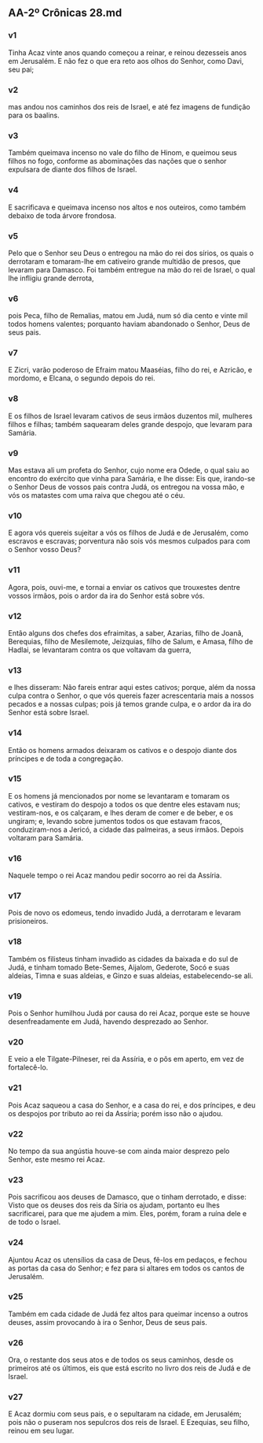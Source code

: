 ## AA-2º Crônicas 28.md
### v1
 Tinha Acaz vinte anos quando começou a reinar, e reinou dezesseis anos em Jerusalém. E não fez o que era reto aos olhos do Senhor, como Davi, seu pai;
### v2
 mas andou nos caminhos dos reis de Israel, e até fez imagens de fundição para os baalins.
### v3
 Também queimava incenso no vale do filho de Hinom, e queimou seus filhos no fogo, conforme as abominações das nações que o senhor expulsara de diante dos filhos de Israel.
### v4
 E sacrificava e queimava incenso nos altos e nos outeiros, como também debaixo de toda árvore frondosa.
### v5
 Pelo que o Senhor seu Deus o entregou na mão do rei dos sírios, os quais o derrotaram e tomaram-lhe em cativeiro grande multidão de presos, que levaram para Damasco. Foi também entregue na mão do rei de Israel, o qual lhe infligiu grande derrota,
### v6
 pois Peca, filho de Remalias, matou em Judá, num só dia cento e vinte mil todos homens valentes; porquanto haviam abandonado o Senhor, Deus de seus pais.
### v7
 E Zicri, varão poderoso de Efraim matou Maaséias, filho do rei, e Azricão, e mordomo, e Elcana, o segundo depois do rei.
### v8
 E os filhos de Israel levaram cativos de seus irmãos duzentos mil, mulheres filhos e filhas; também saquearam deles grande despojo, que levaram para Samária.
### v9
 Mas estava ali um profeta do Senhor, cujo nome era Odede, o qual saiu ao encontro do exército que vinha para Samária, e lhe disse: Eis que, irando-se o Senhor Deus de vossos pais contra Judá, os entregou na vossa mão, e vós os matastes com uma raiva que chegou até o céu.
### v10
 E agora vós quereis sujeitar a vós os filhos de Judá e de Jerusalém, como escravos e escravas; porventura não sois vós mesmos culpados para com o Senhor vosso Deus?
### v11
 Agora, pois, ouvi-me, e tornai a enviar os cativos que trouxestes dentre vossos irmãos, pois o ardor da ira do Senhor está sobre vós.
### v12
 Então alguns dos chefes dos efraimitas, a saber, Azarias, filho de Joanã, Berequias, filho de Mesilemote, Jeizquias, filho de Salum, e Amasa, filho de Hadlai, se levantaram contra os que voltavam da guerra,
### v13
 e lhes disseram: Não fareis entrar aqui estes cativos; porque, além da nossa culpa contra o Senhor, o que vós quereis fazer acrescentaria mais a nossos pecados e a nossas culpas; pois já temos grande culpa, e o ardor da ira do Senhor está sobre Israel.
### v14
 Então os homens armados deixaram os cativos e o despojo diante dos príncipes e de toda a congregação.
### v15
 E os homens já mencionados por nome se levantaram e tomaram os cativos, e vestiram do despojo a todos os que dentre eles estavam nus; vestiram-nos, e os calçaram, e lhes deram de comer e de beber, e os ungiram; e, levando sobre jumentos todos os que estavam fracos, conduziram-nos a Jericó, a cidade das palmeiras, a seus irmãos. Depois voltaram para Samária.
### v16
 Naquele tempo o rei Acaz mandou pedir socorro ao rei da Assíria.
### v17
 Pois de novo os edomeus, tendo invadido Judá, a derrotaram e levaram prisioneiros.
### v18
 Também os filisteus tinham invadido as cidades da baixada e do sul de Judá, e tinham tomado Bete-Semes, Aijalom, Gederote, Socó e suas aldeias, Timna e suas aldeias, e Ginzo e suas aldeias, estabelecendo-se ali.
### v19
 Pois o Senhor humilhou Judá por causa do rei Acaz, porque este se houve desenfreadamente em Judá, havendo desprezado ao Senhor.
### v20
 E veio a ele Tilgate-Pilneser, rei da Assíria, e o pôs em aperto, em vez de fortalecê-lo.
### v21
 Pois Acaz saqueou a casa do Senhor, e a casa do rei, e dos príncipes, e deu os despojos por tributo ao rei da Assíria; porém isso não o ajudou.
### v22
 No tempo da sua angústia houve-se com ainda maior desprezo pelo Senhor, este mesmo rei Acaz.
### v23
 Pois sacrificou aos deuses de Damasco, que o tinham derrotado, e disse: Visto que os deuses dos reis da Síria os ajudam, portanto eu lhes sacrificarei, para que me ajudem a mim. Eles, porém, foram a ruína dele e de todo o Israel.
### v24
 Ajuntou Acaz os utensílios da casa de Deus, fê-los em pedaços, e fechou as portas da casa do Senhor; e fez para si altares em todos os cantos de Jerusalém.
### v25
 Também em cada cidade de Judá fez altos para queimar incenso a outros deuses, assim provocando à ira o Senhor, Deus de seus pais.
### v26
 Ora, o restante dos seus atos e de todos os seus caminhos, desde os primeiros até os últimos, eis que está escrito no livro dos reis de Judá e de Israel.
### v27
 E Acaz dormiu com seus pais, e o sepultaram na cidade, em Jerusalém; pois não o puseram nos sepulcros dos reis de Israel. E Ezequias, seu filho, reinou em seu lugar.
